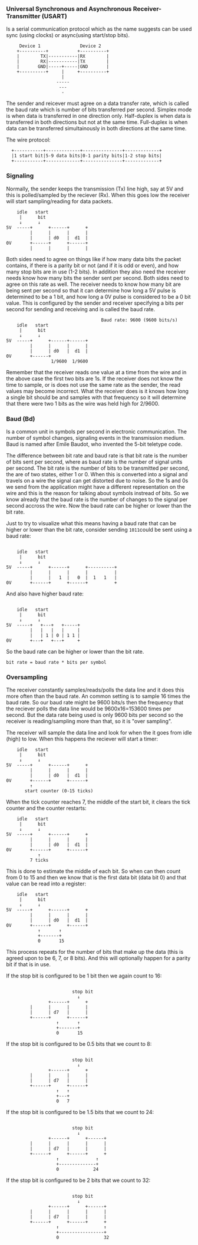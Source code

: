 ### Universal Synchronous and Asynchronous Receiver-Transmitter (USART)
Is a serial communication protocol which as the name suggests can be used
sync (using clocks) or async(using start/stop bits).
```
     Device 1               Device 2
    +----------+           +----------+
    |        TX|-----------|RX        |
    |        RX|-----------|TX        |
    |       GND|-----+-----|GND       |
    +----------+     |     +----------+
                     |
                   -----
                    ---
                     -
```
The sender and reicever must agree on a data transfer rate, which is called the
baud rate which is number of bits transferred per second.
Simplex mode is when data is transferred in one direction only.
Half-duplex is when data is transferred in both directions but not at the same
time.
Full-duplex is when data can be transferred simultainously in both directions at
the same time.

The wire protocol:
```
  +-----------+-------------+---------------+-------------+
  |1 start bit|5-9 data bits|0-1 parity bits|1-2 stop bits|
  +-----------+-------------+---------------+-------------+
```

### Signaling
Normally, the sender keeps the transmission (Tx) line high, say at 5V and this
is polled/sampled by the reciever (Rx). When this goes low the receiver will
start sampling/reading for data packets.
```
    idle   start
     |      bit
     ↓      ↓
5V  -----+      +------+      +
         |      |      |      |
         |      | d0   |  d1  |
0V       +------+      +------+
         |      |      |      |
```

Both sides need to agree on things like if how many data bits the packet
contains, if there is a parity bit or not (and if it is odd or even), and how
many stop bits are in use (1-2 bits). In addition they also need the receiver
needs know how many bits the sender sent per second. Both sides need to agree
on this rate as well. The receiver needs to know how many bit are being sent
per second so that it can determine how long a 5V pulse is determined to be
a 1 bit, and how long a 0V pulse is considered to be a 0 bit value. This is
configured by the sender and receiver specifying a bits per second for sending
and receiving and is called the baud rate.
```
                                    Baud rate: 9600 (9600 bits/s)
    idle   start
     |      bit
     ↓      ↓
5V  -----+      +------+------+
         |      |      |      |
         |      | d0   |  d1  |
0V       +------+
                 1/9600  1/9600
```
Remember that the receiver reads one value at a time from the wire and in the
above case the first two bits are 1s. If the receiver does not know the time
to sample, or is does not use the same rate as the sender, the read values may
become incorrect. What the receiver does is it knows how long a single bit
should be and samples with that frequency so it will determine that there were
two 1 bits as the wire was held high for 2/9600.

### Baud (Bd)
Is a common unit in symbols per second in electronic communication. The number
of symbol changes, signaling events in the transmission medium. 
Baud is named after Emile Baudot, who invented the 5-bit teletype code.

The difference between bit rate and baud rate is that bit rate is the number
of bits sent per second, where as baud rate is the number of signal units per
second. The bit rate is the number of bits to be transmitted per second, the
are of two states, either 1 or 0. When this is converted into a signal and
travels on a wire the signal can get distorted due to noise. So the 1s and 0s
we send from the application might have a different representation on the wire
and this is the reason for talking about symbols instread of bits.
So we know already that the baud rate is the number of changes to the signal
per second accross the wire. Now the baud rate can be higher or lower than the
bit rate.

Just to try to visualize what this means having a baud rate that can be higher
or lower than the bit rate, consider sending `1011`could be sent using a baud
rate:
```
                                    
    idle   start
     |      bit
     ↓      ↓
5V  -----+      +------+      +----------+
         |      |      |      |          |
         |      |   1  |   0  |  1   1   |
0V       +------+      +------+          +
```
And also have higher baud rate:
```
                                    
    idle   start
     |      bit
     ↓      ↓
5V  -----+   +---+   +-----+
         |   |   |   |     |
         |   | 1 | 0 | 1 1 |
0V       +---+   +---+     +
```
So the baud rate can be higher or lower than the bit rate.
```
bit rate = baud rate * bits per symbol
```

### Oversampling
The receiver constantly samples/reads/polls the data line and it does this more
often than the baud rate. An common setting is to sample 16 times the baud rate.
So our baud rate might be 9600 bits/s then the frequency that the reciever polls
the data line would be 9600x16=153600 times per second. But the data rate being
used is only 9600 bits per second so the receiver is reading/sampling more than
that, so it is "over sampling".

The receiver will sample the data line and look for when the it goes from idle
(high) to low. When this happens the reciever will start a timer:
```
    idle   start
     |      bit
     ↓      ↓
5V  -----+      +------+      +
         |      |      |      |
         |      | d0   |  d1  |
0V       +------+      +------+
         ↑
       start counter (0-15 ticks)
```
When the tick counter reaches 7, the middle of the start bit, it clears the
tick counter and the counter restarts:
```
    idle   start
     |      bit
     ↓      ↓
5V  -----+      +------+      +
         |      |      |      |
         |      | d0   |  d1  |
0V       +------+      +------+
            ↑
         7 ticks
```
This is done to estimate the middle of each bit. So when can then count from
0 to 15 and then we know that is the first data bit (data bit 0) and that value
can be read into a register:
```
    idle   start
     |      bit
     ↓      ↓
5V  -----+      +------+      +
         |      |      |      |
         |      | d0   |  d1  |
0V       +------+      +------+
            ↑       ↑
            +-------+
            0       15
```
This process repeats for the number of bits that make up the data (this is
agreed upon to be 6, 7, or 8 bits). And this will optionally happen for a
parity bit if that is in use.

If the stop bit is configured to be 1 bit then we again count to 16:
```
    
                         stop bit 
                           ↓  
                +------+      +
         |      |      |      |
         |      | d7   |      |
         +------+      +------+
                   ↑       ↑
                   +-------+
                   0       15
```
If the stop bit is configured to be 0.5 bits that we count to 8:
```
    
                         stop bit 
                           ↓  
                +------+      +
         |      |      |      |
         |      | d7   |      |
         +------+      +------+
                   ↑   ↑
                   +---+
                   0   7
```
If the stop bit is configured to be 1.5 bits that we count to 24:
```
    
                         stop bit 
                           ↓  
                +------+      +------+
         |      |      |      |      |
         |      | d7   |      |      |
         +------+      +------+      +
                   ↑              ↑
                   +--------------+
                   0             24
```
If the stop bit is configured to be 2 bits that we count to 32:
```
    
                         stop bit 
                           ↓  
                +------+      +------+
         |      |      |      |      |
         |      | d7   |      |      |
         +------+      +------+      +
                   ↑                 ↑
                   +-----------------+
                   0                 32
```
